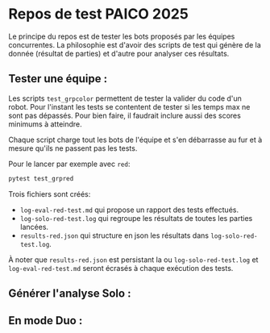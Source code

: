 # Repos de test PAICO 2025

Le principe du repos est de tester les bots proposés par les équipes concurrentes.
La philosophie est d'avoir des scripts de test qui génère de la donnée (résultat de parties) et d'autre pour analyser ces résultats.


## Tester une équipe :

Les scripts `test_grpcolor` permettent de tester la valider du code d'un robot. 
Pour l'instant les tests se contentent de tester si les temps max ne sont pas dépassés.
Pour bien faire, il faudrait inclure aussi des scores minimums à atteindre.

Chaque script charge tout les bots de l'équipe et s'en débarrasse au fur et à mesure qu'ils ne passent pas les tests.

Pour le lancer par exemple avec `red`:

```sh
pytest test_grpred
```

Trois fichiers sont créés: 

- `log-eval-red-test.md` qui propose un rapport des tests effectués.
- `log-solo-red-test.log` qui regroupe les résultats de toutes les parties lancées.
- `results-red.json` qui structure en json les résultats dans `log-solo-red-test.log`.

À noter que `results-red.json` est persistant la ou `log-solo-red-test.log` et `log-eval-red-test.md` seront écrasés à chaque exécution des tests.


## Générer l'analyse Solo :




## En mode Duo :